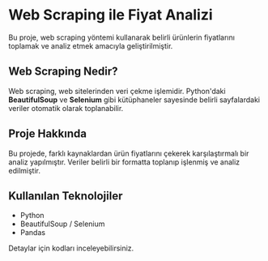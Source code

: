 # Web Scraping ile Fiyat Analizi
Bu proje, web scraping yöntemi kullanarak belirli ürünlerin fiyatlarını toplamak ve analiz etmek amacıyla geliştirilmiştir.

## Web Scraping Nedir?
Web scraping, web sitelerinden veri çekme işlemidir. Python'daki **BeautifulSoup** ve **Selenium** gibi kütüphaneler sayesinde belirli sayfalardaki veriler otomatik olarak toplanabilir.

## Proje Hakkında
Bu projede, farklı kaynaklardan ürün fiyatlarını çekerek karşılaştırmalı bir analiz yapılmıştır. Veriler belirli bir formatta toplanıp işlenmiş ve analiz edilmiştir.

## Kullanılan Teknolojiler
- Python  
- BeautifulSoup / Selenium  
- Pandas  

Detaylar için kodları inceleyebilirsiniz. 
